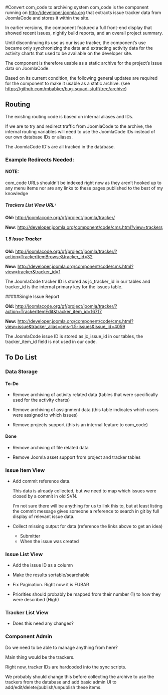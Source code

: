#Convert com_code to archiving system
com_code is the component running on http://developer.joomla.org that extracts issue tracker data from JoomlaCode and stores it within the site.

In earlier versions, the component featured a full front-end display that showed recent issues, nightly build reports, and an overall project summary.

Until discontinuing its use as our issue tracker, the component’s use became only synchronizing the data and extracting activity data for the activity charts that used to be available on the developer site.  

The component is therefore usable as a static archive for the project’s issue data on JoomlaCode.

Based on its current condition, the following general updates are required for the component to make it usable as a static archive. (see https://github.com/mbabker/bug-squad-stuff/tree/archive)

## Routing
The existing routing code is based on internal aliases and IDs.  

If we are to try and redirect traffic from JoomlaCode to the archive, the internal routing variables will need to use the JoomlaCode IDs instead of our own database IDs or aliases.

The JoomlaCode ID's are all tracked in the database.

### Example Redirects Needed:
#### NOTE: 
com_code URLs shouldn’t be indexed right now as they aren’t hooked up to any menu items nor are any links to these pages published to the best of my knowledge

##### Trackers List View URL:
**Old:** http://joomlacode.org/gf/project/joomla/tracker/

**New**: http://developer.joomla.org/component/code/cms.html?view=trackers

##### 1.5 Issue Tracker
**Old:** http://joomlacode.org/gf/project/joomla/tracker/?action=TrackerItemBrowse&tracker_id=32

**New:** http://developer.joomla.org/component/code/cms.html?view=tracker&tracker_id=1

The JoomlaCode tracker ID is stored as jc_tracker_id in our tables and tracker_id is the internal primary key for the issues table.

#####Single Issue Report

**Old:** http://joomlacode.org/gf/project/joomla/tracker/?action=TrackerItemEdit&tracker_item_id=16717

**New:** http://developer.joomla.org/component/code/cms.html?view=issue&tracker_alias=cms-1.5-issues&issue_id=4059

The JoomlaCode issue ID is stored as jc_issue_id in our tables, the tracker_item_id field is not used in our code.

## To Do List
### Data Storage

#### To-Do
- Remove archiving of activity related data (tables that were specifically used for the activity charts)

- Remove archiving of assignment data (this table indicates which users were assigned to which issues)

- Remove projects support (this is an internal feature to com_code)

#### Done
- Remove archiving of file related data

- Remove Joomla asset support from project and tracker tables

### Issue Item View
- Add commit reference data. 

  This data is already collected, but we need to map which issues were closed by a commit in old SVN.

  I'm not sure there will be anything for us to link this to, but at least listing the commit message gives someone a reference to search in git by
full display of relevant issue data. 

- Collect missing output for data (reference the links above to get an idea)
  * Submitter 
  * When the issue was created

### Issue List View
- Add the issue ID as a column

- Make the results sortable/searchable

- Fix Pagination. Right now it is FUBAR

- Priorities should probably be mapped from their number (1) to how they were described (High)

### Tracker List View
- Does this need any changes?

### Component Admin
Do we need to be able to manage anything from here?  

Main thing would be the trackers.  

Right now, tracker IDs are hardcoded into the sync scripts. 

We probably should change this before collecting the archive to use the trackers from the database and add basic admin UI to add/edit/delete/publish/unpublish these items.
